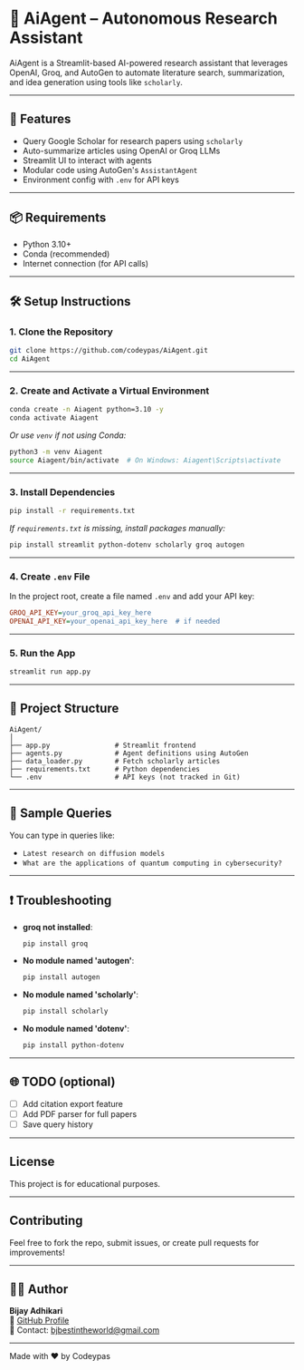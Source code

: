 # 🤖 AiAgent – Autonomous Research Assistant

AiAgent is a Streamlit-based AI-powered research assistant that leverages OpenAI, Groq, and AutoGen to automate literature search, summarization, and idea generation using tools like `scholarly`.

---

## 🚀 Features

- Query Google Scholar for research papers using `scholarly`
- Auto-summarize articles using OpenAI or Groq LLMs
- Streamlit UI to interact with agents
- Modular code using AutoGen's `AssistantAgent`
- Environment config with `.env` for API keys

---

## 📦 Requirements

- Python 3.10+
- Conda (recommended)
- Internet connection (for API calls)

---

## 🛠️ Setup Instructions

### 1. Clone the Repository

```bash
git clone https://github.com/codeypas/AiAgent.git
cd AiAgent
```

---

### 2. Create and Activate a Virtual Environment

```bash
conda create -n Aiagent python=3.10 -y
conda activate Aiagent
```

_Or use `venv` if not using Conda:_

```bash
python3 -m venv Aiagent
source Aiagent/bin/activate  # On Windows: Aiagent\Scripts\activate
```

---

### 3. Install Dependencies

```bash
pip install -r requirements.txt
```

_If `requirements.txt` is missing, install packages manually:_

```bash
pip install streamlit python-dotenv scholarly groq autogen
```

---

### 4. Create `.env` File

In the project root, create a file named `.env` and add your API key:

```ini
GROQ_API_KEY=your_groq_api_key_here
OPENAI_API_KEY=your_openai_api_key_here  # if needed
```

---

### 5. Run the App

```bash
streamlit run app.py
```

---

## 🧠 Project Structure

```
AiAgent/
│
├── app.py                # Streamlit frontend
├── agents.py             # Agent definitions using AutoGen
├── data_loader.py        # Fetch scholarly articles
├── requirements.txt      # Python dependencies
└── .env                  # API keys (not tracked in Git)
```

---

## 🧪 Sample Queries

You can type in queries like:

- `Latest research on diffusion models`
- `What are the applications of quantum computing in cybersecurity?`

---

## ❗ Troubleshooting

- **groq not installed**:  
  ```bash
  pip install groq
  ```

- **No module named 'autogen'**:  
  ```bash
  pip install autogen
  ```

- **No module named 'scholarly'**:  
  ```bash
  pip install scholarly
  ```

- **No module named 'dotenv'**:  
  ```bash
  pip install python-dotenv
  ```

---

## 🌐 TODO (optional)

- [ ] Add citation export feature
- [ ] Add PDF parser for full papers
- [ ] Save query history

---

## License
This project is for educational purposes.

---

## Contributing
Feel free to fork the repo, submit issues, or create pull requests for improvements!

---

## 👨‍💻 Author  

**Bijay Adhikari**  
📌 [GitHub Profile](https://github.com/codeypas)  
📧 Contact: bjbestintheworld@gmail.com  

---
Made with ❤️ by Codeypas


